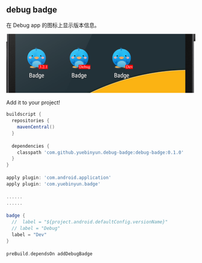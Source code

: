 ## debug badge

在 Debug app 的图标上显示版本信息。

![screenshot](attr/badge.png)


Add it to your project!

```gradle
buildscript {
  repositories {
    mavenCentral()
  }

  dependencies {
    classpath 'com.github.yuebinyun.debug-badge:debug-badge:0.1.0'
  }
}

apply plugin: 'com.android.application'
apply plugin: 'com.yuebinyun.badge'

......
......

badge {
  //  label = "${project.android.defaultConfig.versionName}"
  // label = "Debug"
  label = "Dev"
}

preBuild.dependsOn addDebugBadge
```